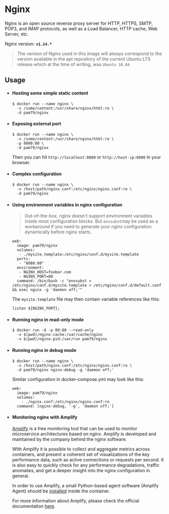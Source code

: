 # Nginx

Nginx is an open source reverse proxy server for HTTP, HTTPS, SMTP, POP3, and IMAP protocols, as well as a Load Balancer, HTTP cache, Web Server, etc.

Nginx version:  **`v1.14.*`**

> The version of Nginx used in this image will always correspond to the version available in the apt repository of the current Ubuntu LTS release which at the time of writing, was `Ubuntu 18.04`

## Usage

* #### Hosting some simple static content

  ```shell
  $ docker run --name nginx \
    -v /some/content:/usr/share/nginx/html:ro \
    -d pam79/nginx
  ```

* #### Exposing external port

  ```shell
  $ docker run --name nginx \
    -v /some/content:/usr/share/nginx/html:ro \
    -p 8080:80 \
    -d pam79/nginx
  ```

  Then you can hit `http://localhost:8080` or `http://host-ip:8080` in your browser.

* #### Complex configuration
  ```shell
  $ docker run --name nginx \
    -v /host/path/nginx.conf:/etc/nginx/nginx.conf:ro \
    -d pam79/nginx
  ```

* #### Using environment variables in nginx configuration

  > Out-of-the-box, nginx doesn't support environment variables inside most configuration blocks. But `envsubst`may be used as a workaround if you need to generate your nginx configuration dynamically before nginx starts.

  ```shell
  web:
    image: pam79/nginx
    volumes:
     - ./mysite.template:/etc/nginx/conf.d/mysite.template
    ports:
     - "8080:80"
    environment:
     - NGINX_HOST=foobar.com
     - NGINX_PORT=80
    command: /bin/bash -c "envsubst < /etc/nginx/conf.d/mysite.template > /etc/nginx/conf.d/default.conf && exec nginx -g 'daemon off;'"
  ```

  The `mysite.template` file may then contain variable references like this:

  `listen ${NGINX_PORT};`

* #### Running nginx in read-only mode

  ```shell
  $ docker run -d -p 80:80 --read-only 
    -v $(pwd)/nginx-cache:/var/cache/nginx 
    -v $(pwd)/nginx-pid:/var/run pam79/nginx
  ```

* #### Running nginx in debug mode

  ```shell
  $ docker run --name nginx \
    -v /host/path/nginx.conf:/etc/nginx/nginx.conf:ro \
    -d pam79/nginx nginx-debug -g 'daemon off;'
  ```

  Similar configuration in docker-compose.yml may look like this:
  ```shell
  web:
    image: pam79/nginx
    volumes:
      - ./nginx.conf:/etc/nginx/nginx.conf:ro
    command: [nginx-debug, '-g', 'daemon off;']
  ```

* #### Monitoring nginx with Amplify

  [Amplify](https://amplify.nginx.com/signup/) is a free monitoring tool that can be used to monitor microservice architectures based on nginx. Amplify is developed and maintained by the company behind the nginx software.

  With Amplify it is possible to collect and aggregate metrics across containers, and present a coherent set of visualizations of the key performance data, such as active connections or requests per second. It is also easy to quickly check for any performance degradations, traffic anomalies, and get a deeper insight into the nginx configuration in general.

  In order to use Amplify, a small Python-based agent software (Amplify Agent) should be [installed](https://github.com/nginxinc/docker-nginx-amplify) inside the container.

  For more information about Amplify, please check the official documentation [here](https://github.com/nginxinc/nginx-amplify-doc).
